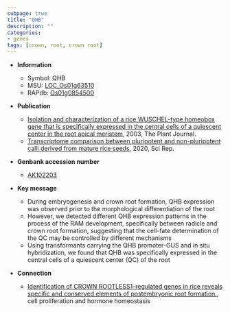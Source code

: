 ```yaml
---
subpage: true
title: "QHB"
description: ""
categories:
- genes
tags: [crown, root, crown root]
---
```


* **Information**  
    + Symbol: QHB  
    + MSU: [LOC_Os01g63510](http://rice.plantbiology.msu.edu/cgi-bin/ORF_infopage.cgi?orf=LOC_Os01g63510)  
    + RAPdb: [Os01g0854500](http://rapdb.dna.affrc.go.jp/viewer/gbrowse_details/irgsp1?name=Os01g0854500)  

* **Publication**  
    + [Isolation and characterization of a rice WUSCHEL-type homeobox gene that is specifically expressed in the central cells of a quiescent center in the root apical meristem](http://www.ncbi.nlm.nih.gov/pubmed?term=Isolation+and+characterization+of+a+rice+WUSCHEL-type+homeobox+gene+that+is+specifically+expressed+in+the+central+cells+of+a+quiescent+center+in+the+root+apical+meristem%5BTitle%5D), 2003, The Plant Journal.
    + [Transcriptome comparison between pluripotent and non-pluripotent calli derived from mature rice seeds](http://www.ncbi.nlm.nih.gov/pubmed?term=Transcriptome+comparison+between+pluripotent+and+non-pluripotent+calli+derived+from+mature+rice+seeds%5BTitle%5D), 2020, Sci Rep.

* **Genbank accession number**  
    + [AK102203](http://www.ncbi.nlm.nih.gov/nuccore/AK102203)

* **Key message**  
    + During embryogenesis and crown root formation, QHB expression was observed prior to the morphological differentiation of the root
    + However, we detected different QHB expression patterns in the process of the RAM development, specifically between radicle and crown root formation, suggesting that the cell-fate determination of the QC may be controlled by different mechanisms
    + Using transformants carrying the QHB promoter-GUS and in situ hybridization, we found that QHB was specifically expressed in the central cells of a quiescent center (QC) of the root

* **Connection**  
    + [Identification of CROWN ROOTLESS1-regulated genes in rice reveals specific and conserved elements of postembryonic root formation.](such+as+QUIESCENT-CENTER+SPECIFIC+HOMEOBOX;+QHB), cell proliferation and hormone homeostasis



